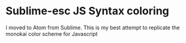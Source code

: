 # Sublime-esc JS Syntax coloring
I moved to Atom from Sublime. This is my best attempt to replicate the monokai color scheme for Javascript
